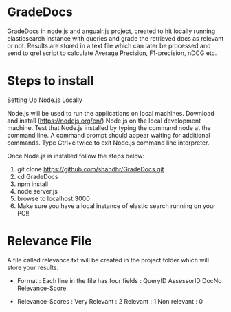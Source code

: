 # GradeDocs

GradeDocs in node.js and angualr.js project, created to hit locally running elasticsearch instance with queries and grade the retrieved docs as relevant or not.
Results are stored in a text file which can later be processed and send to qrel script to calculate Average Precision, F1-precision, nDCG etc.

# Steps to install



Setting Up Node.js Locally

Node.js will be used to run the applications on local machines.  Download and install (https://nodejs.org/en/) Node.js on the local development machine. Test that Node.js installed by typing the command node at the command line. A command prompt should appear waiting for additional commands. Type Ctrl+c twice to exit Node.js command line interpreter.

Once Node.js is installed follow the steps below:

1. git clone https://github.com/shahdhr/GradeDocs.git
2. cd GradeDocs
3. npm install
4. node server.js
5. browse to localhost:3000
6. Make sure you have a local instance of elastic search running on your PC!!


# Relevance File
A file called relevance.txt will be created in the project folder which will store your results.
* Format : 
 Each line in the file has four fields : QueryID AssessorID DocNo Relevance-Score


* Relevance-Scores : 
  Very Relevant : 2
  Relevant : 1
  Non relevant : 0
